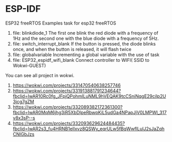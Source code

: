 # ESP-IDF
ESP32 freeRTOS
Examples task for esp32 freeRTOS
1. file: blinkdiode_1
The first one blink the red diode with a frequency of 1Hz and the second one with the blue diode with a frequency of 5Hz.
2. file: switch_interrupt_blank
If the button is pressed, the diode blinks once, and when the button is released, it will flash twice
3. file: globalvariable
Incrementing a global variable with the use of task
4. file: ESP32_espidf_wifi_blank
Connect controller to WIFI( SSID to Wokwi-GUEST)


You can see all project in wokwi.
1. https://wokwi.com/projects/331470540638257746
2. https://wokwi.com/projects/331913881791234644?fbclid=IwAR10Rc0fg_JFpjQPohmILuNML9hVEQAK9tcCSniNqgE29cilp2U3jcg7gZM
3. https://wokwi.com/projects/332089382172361300?fbclid=IwAR0MqM6jhg3iR5XbDlpeRbwpKiL5udGa4NPapJjV0LMPWI_317v8x3sP--s
4. https://wokwi.com/projects/332093629624484435?fbclid=IwAR2s3_fu4HRNB1eIlxvz8QSWy_eqrULw5fBqWwflLulJ2sJaZqhCNIGbJzs
